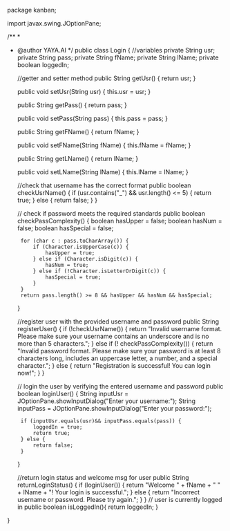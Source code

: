 package kanban;

import javax.swing.JOptionPane;

/**
 *
 * @author YAYA.AI
 */
public class Login {
    //variables
    private String usr;
    private String pass;
    private String fName;
    private String lName;
    private boolean loggedIn;

    //getter and setter method
    public String getUsr() {
        return usr;
    }

    public void setUsr(String usr) {
        this.usr = usr;
    }

    public String getPass() {
        return pass;
    }

    public void setPass(String pass) {
        this.pass = pass;
    }

    public String getFName() {
        return fName;
    }

    public void setFName(String fName) {
        this.fName = fName;
    }

    public String getLName() {
        return lName;
    }

    public void setLName(String lName) {
        this.lName = lName;
    }

    //check that username has the correct format
    public boolean  checkUsrName() {
        if (usr.contains("_") && usr.length() <= 5) {
            return true;
        } else {
            return false;
        }
    }

    // check if password meets the required standards
    public boolean checkPassComplexity() {
        boolean hasUpper = false;
        boolean hasNum = false;
        boolean hasSpecial = false;

        for (char c : pass.toCharArray()) {
            if (Character.isUpperCase(c)) {
                hasUpper = true;
            } else if (Character.isDigit(c)) {
                hasNum = true;
            } else if (!Character.isLetterOrDigit(c)) {
                hasSpecial = true;
            }
        }
        return pass.length() >= 8 && hasUpper && hasNum && hasSpecial;
    }

    //register user with the provided username and password
    public String registerUser() {
        if (!checkUsrName()) {
            return "Invalid username format. Please make sure your username contains an underscore and is no more than 5 characters.";
        } else if (! checkPassComplexity()) {
            return "Invalid password format. Please make sure your password is at least 8 characters long, includes an uppercase letter, a number, and a special character.";
        } else {
            return "Registration is successful! You can login now!";
        }
    }

    // login the user by verifying the entered username and password 
    public boolean loginUser() {
        String inputUsr = JOptionPane.showInputDialog("Enter your username:");
        String inputPass = JOptionPane.showInputDialog("Enter your password:");
        
        if (inputUsr.equals(usr)&& inputPass.equals(pass)) {
            loggedIn = true;
            return true;
        } else {
            return false;
        }
    }

    //return login status and welcome msg for user
    public String returnLoginStatus() {
        if (loginUser()) {
            return "Welcome " + fName + " " + lName + "! Your login is successful.";
        } else {
            return "Incorrect username or password. Please try again.";
        }
    }
    // user is currently logged in
    public boolean isLoggedIn(){
        return loggedIn;
    }
    
}
